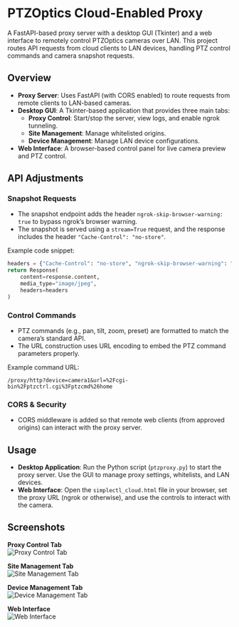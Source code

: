 # PTZOptics Cloud-Enabled Proxy

A FastAPI-based proxy server with a desktop GUI (Tkinter) and a web interface to remotely control PTZOptics cameras over LAN. This project routes API requests from cloud clients to LAN devices, handling PTZ control commands and camera snapshot requests.

## Overview

- **Proxy Server**: Uses FastAPI (with CORS enabled) to route requests from remote clients to LAN-based cameras.
- **Desktop GUI**: A Tkinter-based application that provides three main tabs:
  - **Proxy Control**: Start/stop the server, view logs, and enable ngrok tunneling.
  - **Site Management**: Manage whitelisted origins.
  - **Device Management**: Manage LAN device configurations.
- **Web Interface**: A browser-based control panel for live camera preview and PTZ control.

## API Adjustments

### Snapshot Requests
- The snapshot endpoint adds the header `ngrok-skip-browser-warning: true` to bypass ngrok’s browser warning.
- The snapshot is served using a `stream=True` request, and the response includes the header `"Cache-Control": "no-store"`.

Example code snippet:
```python
headers = {"Cache-Control": "no-store", "ngrok-skip-browser-warning": "true"}
return Response(
    content=response.content,
    media_type="image/jpeg",
    headers=headers
)
```

### Control Commands
- PTZ commands (e.g., pan, tilt, zoom, preset) are formatted to match the camera’s standard API.
- The URL construction uses URL encoding to embed the PTZ command parameters properly.

Example command URL:
```
/proxy/http?device=camera1&url=%2Fcgi-bin%2Fptzctrl.cgi%3Fptzcmd%26home
```

### CORS & Security
- CORS middleware is added so that remote web clients (from approved origins) can interact with the proxy server.

## Usage

- **Desktop Application**: Run the Python script (`ptzproxy.py`) to start the proxy server. Use the GUI to manage proxy settings, whitelists, and LAN devices.
- **Web Interface**: Open the `simplectl_cloud.html` file in your browser, set the proxy URL (ngrok or otherwise), and use the controls to interact with the camera.

## Screenshots

**Proxy Control Tab**  
![Proxy Control Tab](https://github.com/user-attachments/assets/b8ef0c0c-980b-416f-9f72-2ae41d986e25)

**Site Management Tab**  
![Site Management Tab](https://github.com/user-attachments/assets/6087470c-8a69-41d1-a88f-0a5713f24094)

**Device Management Tab**  
![Device Management Tab](https://github.com/user-attachments/assets/e3f3362c-ade7-4c6f-978f-551ea8f9bafc)

**Web Interface**  
![Web Interface](https://github.com/user-attachments/assets/02ebdf02-af98-4928-8047-72c810e25bde)

